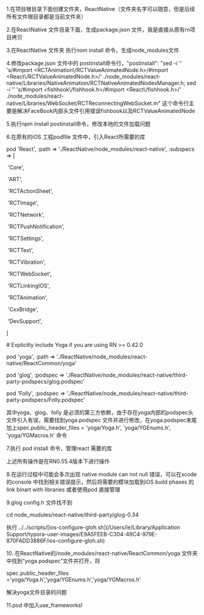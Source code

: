 1.在项目根目录下面创建文件夹，ReactNative（文件夹名字可以随意，但是后续所有文件根目录都是当前文件夹）



2.在ReactNative 文件目录下面，生成package.json 文件，我是直接从原有rn项目拷贝



3.在ReactNative 文件夹 执行nom install 命令，生成node_modules文件



4.修改package.json 文件中的 postinstall命令行，"postinstall": "sed -i '' 's/#import <RCTAnimation\\/RCTValueAnimatedNode.h>/#import <React\\/RCTValueAnimatedNode.h>/' ./node_modules/react-native/Libraries/NativeAnimation/RCTNativeAnimatedNodesManager.h; sed -i '' 's/#import <fishhook\\/fishhook.h>/#import <React\\/fishhook.h>/' ./node_modules/react-native/Libraries/WebSocket/RCTReconnectingWebSocket.m" 这个命令行主要是解决FaceBook内部头文件引用错误fishbook以及RCTValueAnimatedNode



5.执行npm install postinstall命令，修改本地的文件加载问题



6.在原有的iOS 工程podfile 文件中，引入React所需要的库



 pod 'React', :path => './ReactNative/node_modules/react-native', :subspecs => [



​       'Core',



​       'ART',



​       'RCTActionSheet',



​       'RCTImage',



​       'RCTNetwork',



​       'RCTPushNotification',



​       'RCTSettings',



​       'RCTText',



​       'RCTVibration',



​       'RCTWebSocket',



​       'RCTLinkingIOS',



​       'RCTAnimation',



​       'CxxBridge',



​       'DevSupport',



   ]



   \# Explicitly include Yoga if you are using RN >= 0.42.0



pod 'yoga', :path => './ReactNative/node_modules/react-native/ReactCommon/yoga'



   pod 'glog', :podspec => './ReactNative/node_modules/react-native/third-party-podspecs/glog.podspec'



   pod 'Folly', :podspec => './ReactNative/node_modules/react-native/third-party-podspecs/Folly.podspec'



其中yoga、glog、folly 是必须的第三方依赖，由于存在yoga内部的podspec头文件引入有误，需要找到yoga.podspec 文件并进行修改，在yoga.podspec末尾加上spec.public_header_files = 'yoga/Yoga.h', 'yoga/YGEnums.h', 'yoga/YGMacros.h' 命令



7.执行 pod install 命令，管理react 需要的库

上述所有操作是在RN0.55.4版本下进行操作

8.在运行过程中可能会多次出现 native module can not null 错误，可以在xcode 的console 中找到相关错误提示，然后将需要的模块加载到iOS build phases 的link binart with libraries 或者使用pod 直接管理

9.glog  config.h 文件找不到

cd node_mudules/react-native/third-party/glog-0.34

执行 ../../scripts/[ios-configure-gloh.sh](/Users/le/Library/Application Support/typora-user-images/E9A5FEEB-C304-49C4-979E-870FADD3886F/ios-configure-gloh.sh)



10..在ReactNative的/node_modules/react-native/ReactCommon/yoga 文件夹中找到“yoga.podspec”文件并打开，将

spec.public_header_files ='yoga/Yoga.h','yoga/YGEnums.h','yoga/YGMacros.h'

解决yoga文件目录的问题



11.pod 中加入use_frameworks! 



